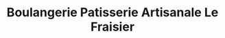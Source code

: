 ---
title: "Boulangerie Patisserie Artisanale Le Fraisier"
url: /le-tampon/boulangerie-patisserie-artisanale-le-fraisier/
shop: Bäckerei
---